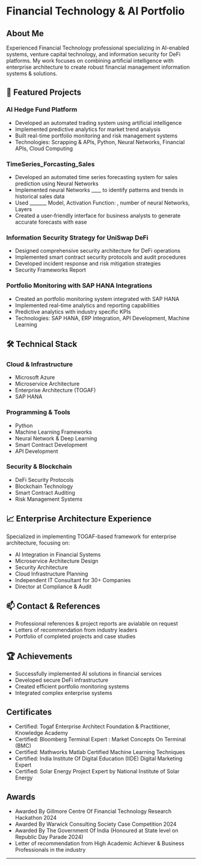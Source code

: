 # Financial Technology & AI Portfolio

## About Me
Experienced Financial Technology professional specializing in AI-enabled systems, venture capital technology, and information security for DeFi platforms. My work focuses on combining artificial intelligence with enterprise architecture to create robust financial management information systems & solutions.

## 🚀 Featured Projects

### AI Hedge Fund Platform
- Developed an automated trading system using artificial intelligence
- Implemented predictive analytics for market trend analysis
- Built real-time portfolio monitoring and risk management systems
- Technologies: Scrapping & APIs, Python, Neural Networks, Financial APIs, Cloud Computing

### TimeSeries_Forcasting_Sales
- Developed an automated time series forecasting system for sales prediction using Neural Networks
- Implemented neural Networks ____ to identify patterns and trends in historical sales data
- Used _______ Model, Activation Function: , number of neural Networks, Layers  
- Created a user-friendly interface for business analysts to generate accurate forecasts with ease

### Information Security Strategy for UniSwap DeFi
- Designed comprehensive security architecture for DeFi operations
- Implemented smart contract security protocols and audit procedures
- Developed incident response and risk mitigation strategies
- Security Frameworks Report

### Portfolio Monitoring with SAP HANA Integrations
- Created an portfolio monitoring system integrated with SAP HANA
- Implemented real-time analytics and reporting capabilities
- Predictive analytics with industry specific KPIs
- Technologies: SAP HANA, ERP Integration, API Development, Machine Learning

## 🛠️ Technical Stack

### Cloud & Infrastructure
- Microsoft Azure
- Microservice Architecture
- Enterprise Architecture (TOGAF)
- SAP HANA

### Programming & Tools
- Python
- Machine Learning Frameworks
- Neural Network & Deep Learning
- Smart Contract Development
- API Development

### Security & Blockchain
- DeFi Security Protocols
- Blockchain Technology
- Smart Contract Auditing
- Risk Management Systems

## 📈 Enterprise Architecture Experience
Specialized in implementing TOGAF-based framework for enterprise architecture, focusing on:
- AI Integration in Financial Systems
- Microservice Architecture Design
- Security Architecture
- Cloud Infrastructure Planning
- Independent IT Consultant for 30+ Companies
- Director at Compliance & Audit

## 📫 Contact & References
- Professional references & project reports are avialable on request
- Letters of recommendation from industry leaders
- Portfolio of completed projects and case studies

## 🏆 Achievements
- Successfully implemented AI solutions in financial services
- Developed secure DeFi infrastructure
- Created efficient portfolio monitoring systems
- Integrated complex enterprise systems

## Certificates
- Certified: Togaf Enterprise Architect Foundation & Practitioner, Knowledge Academy 
- Certified: Bloomberg Terminal Expert : Market Concepts On Terminal (BMC)
- Certified: Mathworks Matlab Certified Machine Learning Techniques
- Certified: India Institute Of Digital Education (IIDE) Digital Marketing Expert
- Certified: Solar Energy Project Expert by National Institute of Solar Energy

## Awards
- Awarded By Gillmore Centre Of Financial Technology Research Hackathon 2024
- Awarded By Warwick Consulting Society Case Competition 2024
- Awarded By The Government Of India (Honoured at State level on Republic Day Parade 2024)
- Letter of recommendation from High Academic Achiever & Business Professionals in the industry

---
